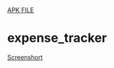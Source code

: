 [APK FILE](https://github.com/akshatt25/CipherSchools-Flutter-Assignment/blob/main/assignment/app-release.apk)
# expense_tracker

[Screenshort](assignment/screenshots/Screenshot_2024-01-17-11-49-42-516_com.cipherschools.assignment.jpg)


